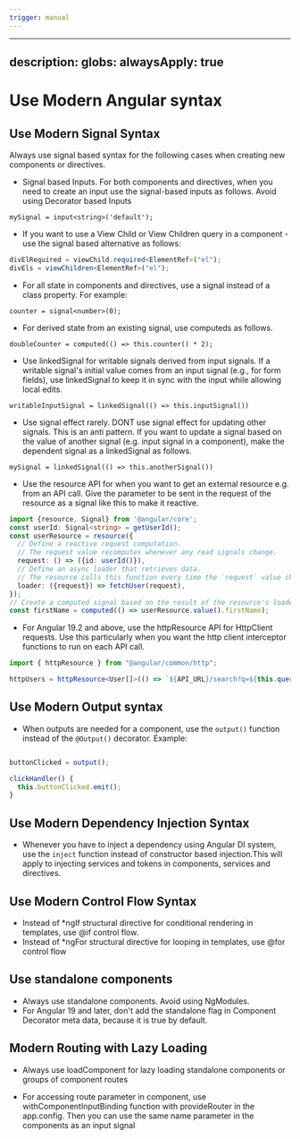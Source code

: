 ```yaml
---
trigger: manual
---
```


---
description: 
globs: 
alwaysApply: true
---
# Use Modern Angular syntax

## Use Modern Signal Syntax

Always use signal based syntax for the following cases when creating new components or directives.

- Signal based Inputs. For both components and directives, when you need to create an input use the signal-based inputs as follows. Avoid using Decorator based Inputs

`mySignal = input<string>('default');`

- If you want to use a View Child or View Children query in a component - use the signal based alternative as follows:

```ts
divElRequired = viewChild.required<ElementRef>("el");
divEls = viewChildren<ElementRef>("el");
```

- For all state in components and directives, use a signal instead of a class property. For example:

`counter = signal<number>(0);`

- For derived state from an existing signal, use computeds as follows.

`doubleCounter = computed(() => this.counter() * 2);`

- Use linkedSignal for writable signals derived from input signals.
If a writable signal's initial value comes from an input signal (e.g., for form fields), use linkedSignal to keep it in sync with the input while allowing local edits.

`writableInputSignal = linkedSignal(() => this.inputSignal()) `

- Use signal effect rarely. DONT use signal effect for updating other signals. This is an anti pattern. If you want to update a signal based on the value of another signal (e.g. input signal in a component), make the dependent signal as a linkedSignal as follows.

`mySignal = linkedSignal(() => this.anotherSignal()) `

- Use the resource API for when you want to get an external resource e.g. from an API call. Give the parameter to be sent in the request of the resource as a signal like this to make it reactive.

```ts
import {resource, Signal} from '@angular/core';
const userId: Signal<string> = getUserId();
const userResource = resource({
  // Define a reactive request computation.
  // The request value recomputes whenever any read signals change.
  request: () => ({id: userId()}),
  // Define an async loader that retrieves data.
  // The resource calls this function every time the `request` value changes.
  loader: ({request}) => fetchUser(request),
});
// Create a computed signal based on the result of the resource's loader function.
const firstName = computed(() => userResource.value().firstName); 
```

- For Angular 19.2 and above, use the httpResource API for HttpClient requests. Use this particularly when you want the http client interceptor functions to run on each API call.

```ts
import { httpResource } from "@angular/common/http";

httpUsers = httpResource<User[]>(() => `${API_URL}/search?q=${this.query()}`);
```

## Use Modern Output syntax

- When outputs are needed for a component, use the `output()` function instead of the `@Output()` decorator. Example:

```ts

buttonClicked = output();

clickHandler() {
  this.buttonClicked.emit();
}

```

## Use Modern Dependency Injection Syntax

- Whenever you have to inject a dependency using Angular DI system, use the `inject` function instead of constructor based injection.This will apply to injecting services and tokens in components, services and directives.

## Use Modern Control Flow Syntax

- Instead of *ngIf structural directive for conditional rendering in templates, use @if control flow.
- Instead of *ngFor structural directive for looping in templates, use @for control flow

## Use standalone components

- Always use standalone components. Avoid using NgModules.
- For Angular 19 and later, don't add the standalone flag in Component Decorator meta data, because it is true by default.

## Modern Routing with Lazy Loading

- Always use loadComponent for lazy loading standalone components or groups of component routes

- For accessing route parameter in component, use withComponentInputBinding function with provideRouter in the app.config. Then you can use the same name parameter in the components as an input signal